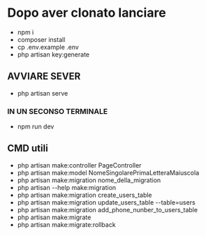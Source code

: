 # Dopo aver clonato lanciare
- npm i
- composer install
- cp .env.example .env 
- php artisan key:generate

## AVVIARE SEVER
- php artisan serve  
### IN UN SECONSO TERMINALE
- npm run dev


## CMD utili
- php artisan make:controller PageController
- php artisan make:model NomeSingolarePrimaLetteraMaiuscola
- php artisan make:migration nome_della_migration
- php artisan --help make:migration 
- php artisan make:migration create_users_table
- php artisan make:migration update_users_table --table=users
- php artisan make:migration add_phone_nunber_to_users_table
- php artisan make:migrate
- php artisan make:migrate:rollback